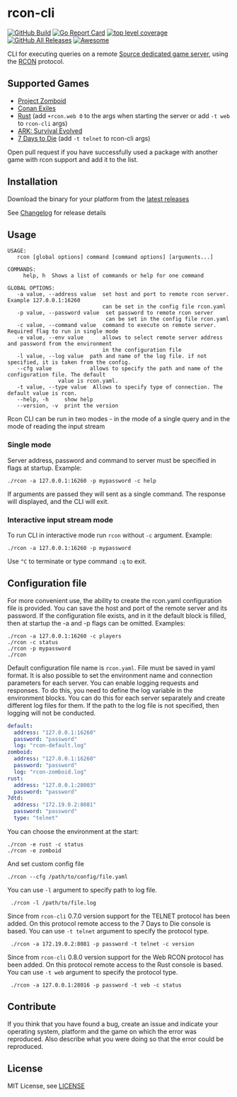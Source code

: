 # rcon-cli
[![GitHub Build](https://github.com/gorcon/rcon-cli/workflows/build/badge.svg)](https://github.com/gorcon/rcon-cli/actions)
[![Go Report Card](https://goreportcard.com/badge/github.com/gorcon/rcon-cli)](https://goreportcard.com/report/github.com/gorcon/rcon-cli)
[![top level coverage](https://gocover.io/_badge/github.com/gorcon/rcon-cli?0)](https://gocover.io/github.com/gorcon/rcon-cli)
[![GitHub All Releases](https://img.shields.io/github/downloads/gorcon/rcon-cli/total)](https://github.com/gorcon/rcon-cli/releases)
[![Awesome](https://awesome.re/badge.svg)](https://awesome.re)

CLI for executing queries on a remote [Source dedicated game server](https://developer.valvesoftware.com/wiki/Source_Dedicated_Server), using the [RCON](https://developer.valvesoftware.com/wiki/Source_RCON_Protocol) protocol.

## Supported Games

* [Project Zomboid](https://store.steampowered.com/app/108600) 
* [Conan Exiles](https://store.steampowered.com/app/440900)
* [Rust](https://store.steampowered.com/app/252490) (add `+rcon.web 0` to the args when starting the server or add `-t web` to `rcon-cli` args)
* [ARK: Survival Evolved](https://store.steampowered.com/app/346110)
* [7 Days to Die](https://store.steampowered.com/app/251570) (add `-t telnet` to rcon-cli args)

Open pull request if you have successfully used a package with another game with rcon support and add it to the list.

## Installation

Download the binary for your platform from the [latest releases](https://github.com/gorcon/rcon-cli/releases/latest)

See [Changelog](CHANGELOG.md) for release details

## Usage

```text
USAGE:
   rcon [global options] command [command options] [arguments...]

COMMANDS:
     help, h  Shows a list of commands or help for one command

GLOBAL OPTIONS:
   -a value, --address value  set host and port to remote rcon server. Example 127.0.0.1:16260
                              can be set in the config file rcon.yaml
   -p value, --password value  set password to remote rcon server
                               can be set in the config file rcon.yaml
   -c value, --command value  command to execute on remote server. Required flag to run in single mode
   -e value, --env value      allows to select remote server address and password from the environment
                              in the configuration file
   -l value, --log value  path and name of the log file. if not specified, it is taken from the config.
   --cfg value            allows to specify the path and name of the configuration file. The default
                value is rcon.yaml.
   -t value, --type value  Allows to specify type of connection. The default value is rcon.
   --help, -h     show help
   --version, -v  print the version
```

Rcon CLI can be run in two modes - in the mode of a single query and in the mode of reading the input stream

### Single mode

Server address, password and command to server must be specified in flags at startup. Example:

    ./rcon -a 127.0.0.1:16260 -p mypassword -c help
    
If arguments are passed they will sent as a single command. The response will displayed, and the CLI will exit.

### Interactive input stream mode

To run CLI in interactive mode run `rcon` without `-c` argument. Example:

    ./rcon -a 127.0.0.1:16260 -p mypassword
    
Use `^C` to terminate or type command `:q` to exit.    

## Configuration file

For more convenient use, the ability to create the rcon.yaml configuration file is provided. 
You can save the host and port of the remote server and its password. If the configuration file exists, 
and in it the default block is filled, then at startup the -a and -p flags can be omitted. Examples:

    ./rcon -a 127.0.0.1:16260 -c players
    ./rcon -c status
    ./rcon -p mypassword
    ./rcon 

Default configuration file name is `rcon.yaml`. File must be saved in yaml format. It is also possible 
to set the environment name and connection parameters for each server. You can enable logging requests 
and responses. To do this, you need to define the log variable in the environment blocks. You can do 
this for each server separately and create different log files for them. If the path to the log file is 
not specified, then logging will not be conducted. 

```yaml
default:
  address: "127.0.0.1:16260"
  password: "password"
  log: "rcon-default.log"
zomboid:
  address: "127.0.0.1:16260"
  password: "password"
  log: "rcon-zomboid.log"
rust:
  address: "127.0.0.1:28003"
  password: "password"
7dtd:
  address: "172.19.0.2:8081"
  password: "password"
  type: "telnet"
```

You can choose the environment at the start:

    ./rcon -e rust -c status
    ./rcon -e zomboid
    
And set custom config file     

    ./rcon --cfg /path/to/config/file.yaml
    
You can use `-l` argument to specify path to log file.

     ./rcon -l /path/to/file.log

Since from `rcon-cli` 0.7.0 version support for the TELNET protocol has been added. On this protocol remote access to 
the 7 Days to Die console is based. You can use `-t telnet` argument to specify the protocol type.

     ./rcon -a 172.19.0.2:8081 -p password -t telnet -c version
     
Since from `rcon-cli` 0.8.0 version support for the Web RCON protocol has been added. On this protocol remote access to 
the Rust console is based. You can use `-t web` argument to specify the protocol type.

     ./rcon -a 127.0.0.1:28016 -p password -t veb -c status

## Contribute

If you think that you have found a bug, create an issue and indicate your operating system, platform and the game on 
which the error was reproduced. Also describe what you were doing so that the error could be reproduced.

## License

MIT License, see [LICENSE](LICENSE)
